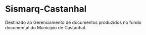 # Sismarq-Castanhal
Destinado ao Gerenciamento de documentos produzidos no fundo documental do Município de Castanhal.

